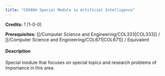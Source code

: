 ```yaml
---
title: "COV884 Special Module in Artificial Intelligence"
---
```

**Credits:** 1 (1-0-0)

**Prerequisites:** [[/Computer Science and Engineering/COL333|COL333]] / [[/Computer Science and Engineering/COL671|COL671]] / Equivalent

#### Description
Special module that focuses on special topics and research problems of importance in this area.